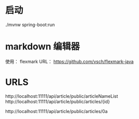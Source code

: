 # 启动

./mvnw spring-boot:run



# markdown 编辑器
使用： flexmark
URL： https://github.com/vsch/flexmark-java

# URLS

http://localhost:11111/api/article/public/articleNameList
http://localhost:11111/api/article/public/articles/{id}


http://localhost:11111/api/article/public/articles/0a